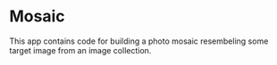 # Mosaic

This app contains code for building a photo mosaic resembeling some target image from an image collection.
